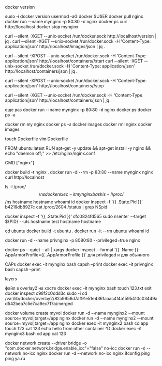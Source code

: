 docker version

sudo -i
docker version
usermod -aG docker $USER
docker pull nginx
docker run --name mynginx -p 80:80 -d nginx
docker ps
curl http://localhost
docker stop mynginx


curl --silent -XGET --unix-socket /run/docker.sock http://localhost/version | jq .
curl --silent -XGET --unix-socket /run/docker.sock -H 'Content-Type: application/json' http://localhost/images/json | jq .

curl --silent -XPOST --unix-socket /run/docker.sock -H 'Content-Type: application/json' http://localhost/containers//start
curl --silent -XGET --unix-socket /run/docker.sock -H 'Content-Type: application/json' http://localhost/containers/json | jq .

curl --silent -XPOST --unix-socket /run/docker.sock -H 'Content-Type: application/json' http://localhost/containers//stop 

curl --silent -XGET --unix-socket /run/docker.sock -H 'Content-Type: application/json' http://localhost/containers/json | jq .


еще раз
docker run --name mynginx -p 80:80 -d nginx
docker ps 
docker ps -a

docker rm my nginx
docker ps -a
docker images
docker rmi nginx
docker images

touch Dockerfile
vim Dockerfile

FROM ubuntu:latest
RUN apt-get -y update && apt-get install -y nginx && echo "daemon off;" >> /etc/nginx/nginx.conf

CMD ["nginx"]


docker build -t nginx . 
docker run -d --rm -p 80:80 --name mynginx nginx
curl http://localhost

ls -l /proc/$$/ns
docker exec -it mynginx bash
ls -l /proc/$$/ns
hostname
hostname
whoami
id
docker inspect -f '{{ .State.Pid }}' b4216db8927c
cat /proc/2604 /status | grep NSpid

docker inspect -f '{{ .State.Pid }}' dfc0824fd565
sudo nsenter --target ${PID}  --uts
hostname test
hostname
hostname


cd ubuntu
docker build -t ubuntu .
docker run -it --rm ubuntu
whoami
id

docker run -d --name privnginx -p 8080:80 --privileged=true nginx

docker ps --quiet --all | xargs docker inspect --format '{{ .Name }}: AppArmorProfile={{ .AppArmorProfile }}'
для privileged и для обычного

CAPs
docker exec -it mynginx bash
capsh –print
docker exec -it privnginx bash
capsh –print

layers


файл в overlay2 на хосте
docker exec -it mynginx bash
touch 123.txt
exit
docker inspect c98f2c0ddd3c
sudo -i
cd /var/lib/docker/overlay2/82a9958d7af91e51e4361aaac4f4a1595410c03449ad542bea7c5e7ca9ec717a/merged

docker volume create myvol
docker run -d --name mynginx2 --mount source=myvol,target=/app nginx
docker run -d --name mynginx2 --mount source=myvol,target=/app nginx
docker exec -it mynginx2 bash
cd app
touch 123
cat 123
echo hello from other container
^D
docker exec -it mynginx3 bash
cd app
cat 123



docker network create --driver bridge -o "com.docker.network.bridge.enable_icc"="false" no-icc
docker run -d --network no-icc nginx
docker run -d --network no-icc nginx
ifconfig
ping
ping ya.ru
